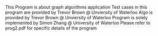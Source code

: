 This Program is about graph algorithms application
Test cases in this program are provided by Trevor Brown @ Unviersity of Waterloo
Algo is provided by Trevor Brown @ Unviersity of Waterloo
Program is solely implemented by Simon Zhang @ University of Waterloo
Please refer to prog2.pdf for specific details of the program

